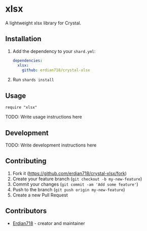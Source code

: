 # xlsx

A lightweight xlsx library for Crystal.

## Installation

1. Add the dependency to your `shard.yml`:

   ```yaml
   dependencies:
     xlsx:
       github: erdian718/crystal-xlsx
   ```

2. Run `shards install`

## Usage

```crystal
require "xlsx"
```

TODO: Write usage instructions here

## Development

TODO: Write development instructions here

## Contributing

1. Fork it (<https://github.com/erdian718/crystal-xlsx/fork>)
2. Create your feature branch (`git checkout -b my-new-feature`)
3. Commit your changes (`git commit -am 'Add some feature'`)
4. Push to the branch (`git push origin my-new-feature`)
5. Create a new Pull Request

## Contributors

- [Erdian718](https://github.com/erdian718) - creator and maintainer
